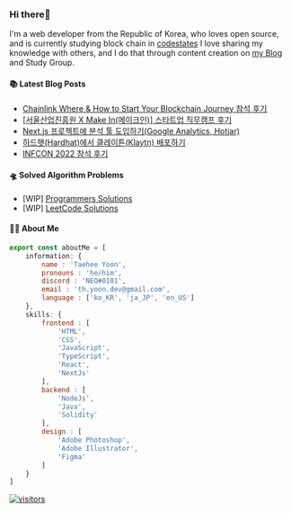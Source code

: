 ### Hi there👋
I'm a web developer from the Republic of Korea, who loves open source, and is currently studying block chain in [codestates](https://www.codestates.com/) 
I love sharing my knowledge with others, and I do that through content creation on [my Blog](https://velog.io/@thyoondev) and Study Group.

<!-- <a href="https://github.com/anuraghazra/github-readme-stats">
    <img align="center" src = "https://github-readme-stats.vercel.app/api?username=thyoondev&count_private=true&show_icons=true&include_all_commits=true&hide_border=true&hide_title=true">
</a> -->

#### 📚 Latest Blog Posts 

<!-- BLOG-POST-LIST:START -->
- [Chainlink 
Where &amp; How to Start Your Blockchain Journey 참석 후기](https://velog.io/@thyoondev/Chainlink-Where-How-to-Start-Your-Blockchain-Journey-%EC%B0%B8%EC%84%9D-%ED%9B%84%EA%B8%B0)
- [[서울산업진흥원 X Make In&lpar;메이크인&rpar;] 스타트업 직무캠프 후기](https://velog.io/@thyoondev/%EC%8A%A4%ED%83%80%ED%8A%B8%EC%97%85-%EC%A7%81%EB%AC%B4%EC%BA%A0%ED%94%84-%ED%9B%84%EA%B8%B0)
- [Next.js 프로젝트에 분석 툴 도입하기&lpar;Google Analytics, Hotjar&rpar;](https://velog.io/@thyoondev/Next.js-%ED%94%84%EB%A1%9C%EC%A0%9D%ED%8A%B8%EC%97%90-%EB%B6%84%EC%84%9D-%ED%88%B4-%EB%8F%84%EC%9E%85%ED%95%98%EA%B8%B0)
- [하드햇&lpar;Hardhat&rpar;에서 클레이튼&lpar;Klaytn&rpar; 배포하기](https://velog.io/@thyoondev/%ED%95%98%EB%93%9C%ED%96%87Hardhat%EC%97%90%EC%84%9C-%ED%81%B4%EB%A0%88%EC%9D%B4%ED%8A%BCKlaytn-%EB%B0%B0%ED%8F%AC%ED%95%98%EA%B8%B0)
- [INFCON 2022 참석 후기](https://velog.io/@thyoondev/INFCON-2022-%ED%9B%84%EA%B8%B0)
<!-- BLOG-POST-LIST:END -->

#### 🛸 Solved Algorithm Problems
- [WIP] [Programmers Solutions](https://github.com/guui-programmers/Programmers-Algorithm/tree/main/thyoondev)
- [WIP] [LeetCode Solutions](https://github.com/Google-wait/codingtest-study/tree/main/thyoondev)


#### 👨‍💻 About Me
```js
export const aboutMe = [
    information: {
        name : 'Taehee Yoon',
        pronouns : 'he/him',
        discord : 'NEO#0101',
        email : 'th.yoon.dev@gmail.com',
        language : ['ko_KR', 'ja_JP', 'en_US']
    },
    skills: {
        frontend : [
            'HTML',
            'CSS',
            'JavaScript',
            'TypeScript',
            'React',
            'NextJs'
        ],
        backend : [
            'NodeJs',
            'Java',
            'Solidity'
        ],
        design : [
            'Adobe Photoshop',
            'Adobe Illustrator',
            'Figma'
        ]
    }
]

```



[![visitors](https://hits.seeyoufarm.com/api/count/incr/badge.svg?url=https%3A%2F%2Fgithub.com%2Fthyoondev%2Fthyoondev&count_bg=%230A54A2&title_bg=%23555555&icon=&icon_color=%23E7E7E7&title=hits&title=visitors&edge_flat=false)](https://hits.seeyoufarm.com)
